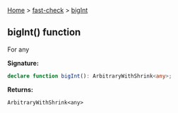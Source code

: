 [Home](/) &gt; [fast-check](../fast-check.md) &gt; [bigInt](bigInt.md)

## bigInt() function

For any

<b>Signature:</b>

```typescript
declare function bigInt(): ArbitraryWithShrink<any>;
```
<b>Returns:</b>

`ArbitraryWithShrink<any>`


